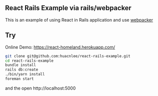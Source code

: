 React Rails Example via rails/webpacker
-------------------

This is an example of using React in Rails application and use [webpacker](https://github.com/rails/webpacker)

## Try

Online Demo: https://react-homeland.herokuapp.com/

```bash
git clone git@github.com:huacnlee/react-rails-example.git
cd react-rails-example
bundle install
rails db:create
./bin/yarn install
foreman start
```

and the open http://localhost:5000
